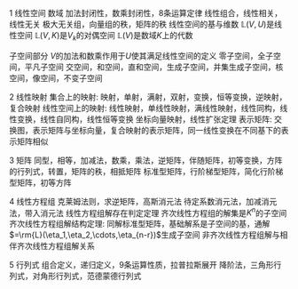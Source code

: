 1 线性空间
  数域
  加法封闭性，数乘封闭性，8条运算定律
  线性组合，线性相关，线性无关
  极大无关组，向量组的秩，矩阵的秩
  线性空间的基与维数
  $\mathbb{L}(V,U)$是线性空间
  $\mathbb{L}(V,K)$是$V_k$的对偶空间
  $\mathbb{L}(V)$是数域$K$上的代数
  
  子空间部分
  $V$的加法和数乘作用于$U$使其满足线性空间的定义
  零子空间，全子空间，平凡子空间
  交空间，和空间，直和空间，生成子空间，并集生成子空间，核空间，像空间，不变子空间
  
2 线性映射
  集合上的映射: 映射，单射，满射，双射，变换，恒等变换，逆映射，复合映射
  线性空间上的映射: 线性映射，单线性映射，满线性映射，线性同构，线性变换，线性自同构，线性恒等变换
  坐标向量映射，线性扩张定理
  表示矩阵: 交换图，表示矩阵与坐标向量，复合映射的表示矩阵，同一线性变换在不同基下的表示矩阵相似

3 矩阵
  同型，相等，加减法，数乘，乘法，逆矩阵，伴随矩阵，初等变换，方阵的行列式，转置，矩阵的秩，相抵矩阵
  标准型矩阵，行阶梯型矩阵，简化行阶梯型矩阵，初等方阵

4 线性方程组
  克莱姆法则，求逆矩阵，高斯消元法
  待定系数消元法，加减消元法，带入消元法
  线性方程组解存在判定定理
  齐次线性方程组的解集是$K^n$的子空间
  齐次线性方程组解结构定理: 同解标准型矩阵，基础解系是子空间的基，通解$=\rm{L}(\eta_1,\eta_2,\cdots,\eta_{n-r})$生成子空间
  非齐次线性方程组解与相伴齐次线性方程组解关系

5 行列式
  组合定义，递归定义，9条运算性质，拉普拉斯展开
  降阶法，三角形行列式，对角形行列式，范德蒙德行列式